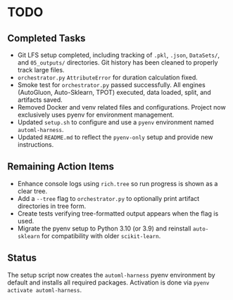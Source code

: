 # TODO

## Completed Tasks

- Git LFS setup completed, including tracking of `.pkl`, `.json`, `DataSets/`, and `05_outputs/` directories. Git history has been cleaned to properly track large files.
- `orchestrator.py` `AttributeError` for duration calculation fixed.
- Smoke test for `orchestrator.py` passed successfully. All engines (AutoGluon, Auto-Sklearn, TPOT) executed, data loaded, split, and artifacts saved.
- Removed Docker and venv related files and configurations. Project now exclusively uses pyenv for environment management.
- Updated `setup.sh` to configure and use a `pyenv` environment named `automl-harness`.
- Updated `README.md` to reflect the `pyenv-only` setup and provide new instructions.

## Remaining Action Items

- Enhance console logs using `rich.tree` so run progress is shown as a clear tree.
- Add a `--tree` flag to `orchestrator.py` to optionally print artifact directories in tree form.
- Create tests verifying tree-formatted output appears when the flag is used.
- Migrate the pyenv setup to Python 3.10 (or 3.9) and reinstall `auto-sklearn` for compatibility with older `scikit-learn`.

## Status

The setup script now creates the `automl-harness` pyenv environment by default and installs all required packages. Activation is done via `pyenv activate automl-harness`.

